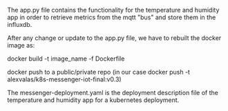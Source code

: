 
The app.py file contains the functionality for the temperature and humidity app in order to retrieve metrics from the mqtt "bus" and store them in the influxdb.

After any change or update to the app.py file, we have to rebuilt the docker image as:

docker build -t image_name -f Dockerfile

docker push to a public/private repo (in our case docker push -t alexvalas/k8s-messenger-iot-final:v0.3)

The messenger-deployment.yaml is the deployment description file of the temperature and humidity app for a kubernetes deployment.
